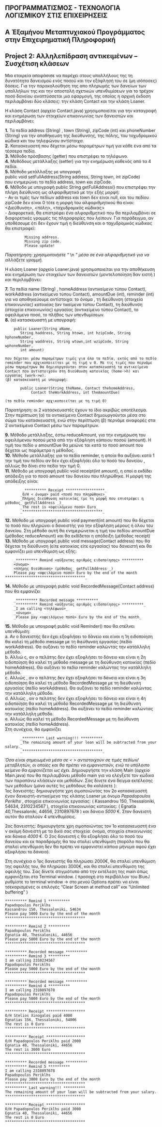 ## ΠΡΟΓΡΑΜΜΑΤΙΣΜΟΣ - ΤΕΧΝΟΛΟΓΙΑ ΛΟΓΙΣΜΙΚΟΥ ΣΤΙΣ ΕΠΙΧΕΙΡΗΣΕΙΣ

## A ́ Εξαμήνου Μεταπτυχιακού Προγράμματος στην Επιχειρηματική Πληροφορική

## Project 2: Αλληλεπίδραση αντικειμένων – Συσχέτιση κλάσεων

Μια εταιρεία αποφάσισε να παρέχει στους υπαλλήλους της τη δυνατότητα δανεισμού ενός ποσού και την εξόφλησή του σε (μη ισόποσες) δόσεις. Για την παρακολούθηση της απο πληρωμής των δανείων των υπαλλήλων της και την αποστολή σχετικών υπενθυμίσεων για το τρέχον ποσό δανείου αναπτύσσεται μια εφαρμογή, της οποίας η αρχική έκδοση περιλαμβάνει δύο κλάσεις: την κλάση Contact και την κλάση Loaner.

Η κλάση Contact (αρχείο Contact.java) χρησιμοποιείται για την καταγραφή και ενημέρωση των στοιχείων επικοινωνίας των δανειστών και περιλαμβάνει:

**1.** Τα πεδία address (String) , town (String), zipCode (int) και phoneNumber (String) για την     αποθήκευση της διεύθυνσης, της πόλης, του ταχυδρομικού κώδικα και του τηλεφώνου αντίστοιχα.   
**2.** Κατασκευαστή που δέχεται μέσω παραμέτρων τιμή για κάθε ένα από τα τέσσερα πεδία.   
**3.** Μέθοδο πρόσβασης (getter) που επιστρέφει το τηλέφωνο.   
**4.** Μεθόδους μετάλλαξης (setter) για την ενημέρωση καθενός από τα 4 πεδία.   
**5.** Μέθοδο μετάλλαξης με υπογραφή   
    public void setFullAddress(String address, String town, int zipCode)   
    που ενημερώνει τα πεδία address, town και zipCode.   
**6.** Μέθοδο με υπογραφή public String getFullAddress() που επιστρέφει την πλήρη διεύθυνση ως αλφαριθμητικό με την εξής μορφή:   
       - Αν οι τιμές των πεδίων address και town δεν είναι null, και του πεδίου zipCode δεν είναι 0 τότε η μορφή του αλφαριθμητικού θα είναι:   
             <Διεύθυνση>, <πόλη>, <ταχυδρομικός κώδικας>   
       - Διαφορετικά, θα επιστρέφει ένα αλφαριθμητικό που θα περιλαμβάνει σε διαφορετικές γραμμές τις πληροφορίες που λείπουν. Για παράδειγμα, αν υποθέσουμε ότι δεν έχουν τιμή η διεύθυνση και ο ταχυδρομικός κώδικας θα επιστραφεί:

             Missing address.
             Missing zip code.
             Please update!

_Παρατήρηση: χρησιμοποιήστε “_ \n _“ μέσα σε ένα αλφαριθμητικό για να αλλάξετε γραμμή._

Η κλάση Loaner (αρχείο Loaner.java) χρησιμοποιείται για την αποθήκευση και ενημέρωση των στοιχείων των δανειστών (μοντελοποίηση δαν ειστή ) και περιλαμβάνει:

**7.** Τα πεδία name (String) , homeAddress (αντικείμενο τύπου Contact), workAddress (αντικείμενο τύπου Contact), amountDue (int), reminder (int) για να αποθηκεύουμε αντίστοιχα: το όνομα , τη διεύθυνση (στοιχεία επικοινωνίας) κατοικίας (αν τικείμενο τύπου Contact), τη διεύθυνση (στοιχεία επικοινωνίας) εργασίας (αντικείμενο τύπου Contact), το οφειλόμενο ποσό, το πλήθος των υπενθυμίσεων.    
**8.** (α) κατασκευαστή με υπογραφή:   
```
    public Loaner(String aName,   
       String haddress, String htown, int hzipCode, String hphoneNumber,   
       String waddress, String wtown,int wzipCode, String wphoneNumber,   
       int amount)   
```

    που δέχεται μέσω παραμέτρων τιμές για όλα τα πεδία, εκτός από τo πεδίο reminder που αρχικοποιείται με τη τιμή ν 0. Με τις τιμές που περνάμε μέσω παραμέτρων θα δημιουργούνται στον κατασκευαστή τα αντικείμενα Contact που αντιστοιχούν στη διεύθυνση κατοικίας (home->h) και εργασίας (work->w).
    (β) κατασκευαστή με υπογραφή:   

```
       public Loaner(String theName, Contact thehomeAddress,   
            Contact theWorkAddress, int theAmountDue)
```

    (τo πεδίο reminder αρχικοποιείται με τη τιμή 0)

Παρατήρηση: οι 2 κατασκευαστές έχουν το ίδιο ακριβώς αποτέλεσμα. Στην περίπτωση (α) τα αντικείμενα Contact δημιουργούνται μέσα στο σώμα του κατασκευαστή, ενώ στην περίπτωση (β) περνάμε αναφορές στα 2 αντικείμενα Contact μέσω των παραμέτρων.

**9.** Μέθοδο μετάλλαξης, έστω reduceAmount, για την ενημέρωση του οφειλόμενου ποσού μετά από την εξόφληση κάποιου ποσού (amount). Η τιμή του πεδίο υ amountDue θα μειώνε ται κατά το ποσό amount που δέχεται ως παράμετρο η μέθοδος.   
**10.** Μέθοδο μετάλλαξης για το πεδίο reminder, η οποία θα αυξάνει κατά 1 την τιμή του πεδίου αν δεν έχει εξοφλήσει όλο το ποσό του δανείου , αλλιώς θα δίνει στο πεδίο την τιμή 0.    
**11.** Μέθοδο με υπογραφή public void receipt(int amount), η οποί α εκδίδει απόδειξη για το ποσό amount του δανείου που πληρώθηκε. Η μορφή της απόδειξης είναι:   
```
        _********** Receipt ******************_
       _O/H < όνομα> paid <ποσό που πληρώθηκε>_
       _Πλήρης διεύθυνση κατοικίας (με τη μορφή που επιστρέφει η μέθοδος_ getFullAddress _)_
       _The rest is <οφειλόμενο ποσό> Euro_
       _*************************************_
```

**12.** Μέθοδο με υπογραφή public void payment(int amount) που θα δέχεται το ποσό που πληρώνει ο δανειστής για την εξόφληση μέρους ή όλου του δανείου. Στη μέθοδο αυτή θα ενημερώνεται η τιμή του πεδίου amountDue (μέθοδος reduceAmount) και θα εκδίδεται η απόδειξη (μέθοδος receipt)   
**13.** Μέθοδο με υπογραφή public void message(Contact address) που θα δέχεται τη διεύθυνση (είτε κατοικίας είτε εργασίας) του δανειστή και θα εμφανίζει μια υπενθύμιση ως εξής:   

```
    _********** Remind <αύξοντας αριθμός ειδοποίησης> **********
    <όνομα>
    <πλήρης διεύθυνση> (μέθοδος_ getFullAddress _)
    Please pay <οφειλόμενο ποσό> Euro by the end of the month
*************************************_
```

**14.** Μέθοδο με υπογραφή public void RecordedMessage(Contact address) που θα εμφανίζει   
```
    _********** Recorded message **********_
    _********** Remind <αύξοντας αριθμός ειδοποίησης> **********_
    _I am calling <τηλέφωνο>_
    _<όνομα>_
    _Please pay <οφειλόμενο ποσό> Euro by the end of the month_
```

**15.** Μέθοδο με υπογραφή public void Reminder() που θα στέλνει υπενθύμιση:   
    a. Αν ο δανειστής δεν έχει εξοφλήσει το δάνειο και είναι η 1η ειδοποίηση θα καλεί τη μέθοδο message με τη διεύθυνση εργασίας (πεδίο workAddress). Θα αυξάνει το πεδίο reminder καλώντας την κατάλληλη μέθοδο.    
    b. Αλλιώ ς, αν ο πελάτης δεν έχει εξοφλήσει το δάνειο και είναι η 2η ειδοποίηση θα καλεί τη μέθοδο message με τη διεύθυνση κατοικίας (πεδίο homeAddress). Θα αυξάνει το πεδίο reminder καλώντας την κατάλληλη μέθοδο.   
    c. Αλλιώς , αν ο πελάτης δεν έχει εξοφλήσει το δάνειο και είναι η 3η ειδοποίηση θα καλεί τη μέθοδο RecordedMessage με τη διεύθυνση εργασίας (πεδίο workAddress). Θα αυξάνει το πεδίο reminder καλώντας την κατάλληλη μέθοδο.   
    d. Αλλιώς , αν ο πελάτης δεν έχει εξοφλήσει το δάνειο και είναι η 4η ειδοποίηση θα καλεί τη μέθοδο RecordedMessage με τη διεύθυνση κατοικίας (πεδίο homeAddress). Θα αυξάνει το πεδίο reminder καλώντας την κατάλληλη μέθοδο.    
    e. Αλλιώς θα καλεί τη μέθοδο RecordedMessage με τη διεύθυνση κατοικίας (πεδίο homeAddress).   
       Στη συνέχεια, θα εμφανίζει   
```       
       _********** Last warning!!! **********_
       _The remaining amount of your loan will be subtracted from your salary._
       _*************************************_
```

_Όσα είναι σημειωμένα μέσα σε < > αντιστοιχούν σε τιμές πεδίων/μεταβλητών, οι οποίες και θα πρέπει να εμφανιστούν, ενώ το υπόλοιπο κείμενο θα εμφανίζεται ως έχει._
Δημιουργήστε την κλάση Main (αρχείο Main.java) που θα περιλαμβάνει μέθοδο main για να ελέγξετε τον κώδικα των παραπάνω κλάσεων και μεθόδων. Σας δίνετε ένα δείγμα εκτέλεσης των μεθόδων (μόνο αυτές τις μεθόδους θα καλέσετε ):   
1ος δανειστής: δημιουργήστε χρη σιμοποιώντας τον 2ο κατασκευαστή έναν δανειστή-αντικείμενο της κλάσης Loaner με όνομα _Papadopoulos Periklhs_ , στοιχεία επικοινωνίας εργασίας: ( Kassandrou 150, Thessaloniki, 54634, 2310234567 ), στοιχεία επικοινωνίας κατοικίας: ( Egnatia 40,Thessaloniki, 44656, 2310897678 ) και δάνειο _5000_ €. Στον δανειστή αυτόν θα σταλούν 4 υπενθυμίσεις.   

2ος δανειστής: δημιουργήστε χρη σιμοποιώντας τον 1ο κατασκευαστή ένα ν ακόμη δανειστή με τα δικά σας στοιχεία: όνομα, στοιχεία επικοινωνίας και δάνειο _4000_ €. Ο 2ος δανειστή ς θα εξοφλήσει όλο το ποσό του δανείου και εκ παραδρομής θα του σταλεί υπενθύμιση (παρόλο που θα σταλεί υπενθύμιση δεν θα πρέπει να εμφανιστεί κάποιο μήνυμα αφού έχει εξοφλήσει το δάνειο).

Στη συνέχεια ο 1ος δανειστής θα πληρώσει 2000€, θα σταλεί υπενθύμιση της οφειλής του, θα πληρώσει 3000€, και θα σταλεί υπενθύμιση της οφειλής του. Σας δίνετε στιγμιότυπο από την εκτέλεση της main όπως εμφανίζεται στο Terminal window. ( προσοχή στο περιβάλλον του BlueJ ρυθμίστε το terminal window -> στο μενού Options πρέπει να είναι τσεκαρισμένες οι επιλογές “Clear Screen at method call” και “Unlimited buffering” )

```
********** Remind 1 **********
Papadopoulos Periklhs
Kassandrou 150, Thessaloniki, 54634
Please pay 5000 Euro by the end of the month
*************************************

********** Remind 2 **********
Papadopoulos Periklhs
Egnatia 40, Thessaloniki, 44656
Please pay 5000 Euro by the end of the month
*************************************

********** Recorded message **********
********** Remind 3 **********
I am calling 2310234567
Papadopoulos Periklhs
Please pay 5000 Euro by the end of the month
*************************************

********** Recorded message **********
********** Remind 4 **********
I am calling 2310897678
Papadopoulos Periklhs
Please pay 5000 Euro by the end of the month
*************************************

********** Receipt ******************
O/H Stelios Xinogalos paid 4000
Egnatias 156, Thessaloniki, 54006
The rest is 0 Euro
*************************************

********** Receipt ******************
O/H Papadopoulos Periklhs paid 2000
Egnatia 40, Thessaloniki, 44656
The rest is 3000 Euro
*************************************

********** Recorded message **********
********** Remind 5 **********
I am calling 2310897678
Papadopoulos Periklhs
Please pay 3000 Euro by the end of the month
*************************************
********** Last warning!!! **********
The remaining amount of your loan will be subtracted from your salary.
*************************************

********** Receipt ******************
O/H Papadopoulos Periklhs paid 3000
Egnatia 40, Thessaloniki, 44656
The rest is 0 Euro
*************************************
```

